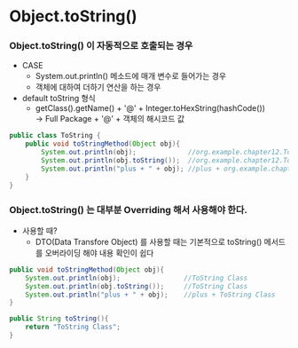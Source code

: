 # Object.toString()

### Object.toString() 이 자동적으로 호출되는 경우

* CASE
  * System.out.println() 메소드에 매개 변수로 들어가는 경우
  * 객체에 대하여 더하기 연산을 하는 경우
* default toString 형식
  * getClass().getName() + '@' + Integer.toHexString(hashCode())\
    \-> Full Package + '@' + 객체의 해시코드 값

```java
public class ToString {
    public void toStringMethod(Object obj){
        System.out.println(obj);             //org.example.chapter12.ToString@ea30797
        System.out.println(obj.toString());  //org.example.chapter12.ToString@ea30797
        System.out.println("plus + " + obj); //plus + org.example.chapter12.ToString@ea30797
    }
}
```

### Object.toString() 는 대부분 Overriding 해서 사용해야 한다.

* 사용할 때?
  * DTO(Data Transfore Object) 를 사용할 때는 기본적으로 toString() 메서드를 오버라이딩 해야 내용 확인이 쉽다

```java
public void toStringMethod(Object obj){
    System.out.println(obj);                //ToString Class
    System.out.println(obj.toString());     //ToString Class
    System.out.println("plus + " + obj);    //plus + ToString Class
}

public String toString(){
    return "ToString Class";
}
```
